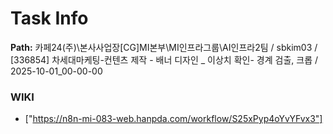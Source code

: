 # Task Info

**Path:** 카페24(주)\본사사업장\[CG]MI본부\MI인프라그룹\AI인프라2팀 / sbkim03 / [336854] 차세대마케팅-컨텐츠 제작 - 배너 디자인 _ 이상치 확인- 경계 검출, 크롭 / 2025-10-01_00-00-00

### WIKI
- ["https://n8n-mi-083-web.hanpda.com/workflow/S25xPyp4oYvYFvx3"]

